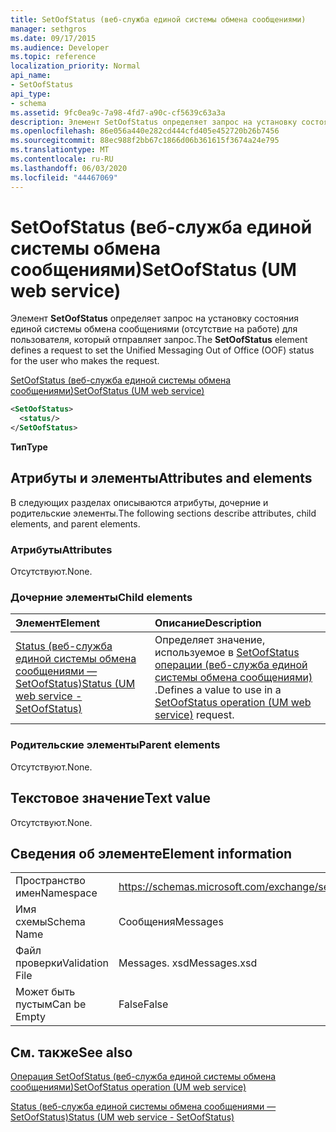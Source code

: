 ```yaml
---
title: SetOofStatus (веб-служба единой системы обмена сообщениями)
manager: sethgros
ms.date: 09/17/2015
ms.audience: Developer
ms.topic: reference
localization_priority: Normal
api_name:
- SetOofStatus
api_type:
- schema
ms.assetid: 9fc0ea9c-7a98-4fd7-a90c-cf5639c63a3a
description: Элемент SetOofStatus определяет запрос на установку состояния единой системы обмена сообщениями (отсутствие на работе) для пользователя, который отправляет запрос.
ms.openlocfilehash: 86e056a440e282cd444cfd405e452720b26b7456
ms.sourcegitcommit: 88ec988f2bb67c1866d06b361615f3674a24e795
ms.translationtype: MT
ms.contentlocale: ru-RU
ms.lasthandoff: 06/03/2020
ms.locfileid: "44467069"
---
```

# <a name="setoofstatus-um-web-service"></a><span data-ttu-id="c4aa7-103">SetOofStatus (веб-служба единой системы обмена сообщениями)</span><span class="sxs-lookup"><span data-stu-id="c4aa7-103">SetOofStatus (UM web service)</span></span>

<span data-ttu-id="c4aa7-104">Элемент **SetOofStatus** определяет запрос на установку состояния единой системы обмена сообщениями (отсутствие на работе) для пользователя, который отправляет запрос.</span><span class="sxs-lookup"><span data-stu-id="c4aa7-104">The **SetOofStatus** element defines a request to set the Unified Messaging Out of Office (OOF) status for the user who makes the request.</span></span> 
  
[<span data-ttu-id="c4aa7-105">SetOofStatus (веб-служба единой системы обмена сообщениями)</span><span class="sxs-lookup"><span data-stu-id="c4aa7-105">SetOofStatus (UM web service)</span></span>](setoofstatus-um-web-service.md)
  
```xml
<SetOofStatus>
  <status/>
</SetOofStatus>
```

 <span data-ttu-id="c4aa7-106">**Тип**</span><span class="sxs-lookup"><span data-stu-id="c4aa7-106">**Type**</span></span>
## <a name="attributes-and-elements"></a><span data-ttu-id="c4aa7-107">Атрибуты и элементы</span><span class="sxs-lookup"><span data-stu-id="c4aa7-107">Attributes and elements</span></span>

<span data-ttu-id="c4aa7-108">В следующих разделах описываются атрибуты, дочерние и родительские элементы.</span><span class="sxs-lookup"><span data-stu-id="c4aa7-108">The following sections describe attributes, child elements, and parent elements.</span></span>
  
### <a name="attributes"></a><span data-ttu-id="c4aa7-109">Атрибуты</span><span class="sxs-lookup"><span data-stu-id="c4aa7-109">Attributes</span></span>

<span data-ttu-id="c4aa7-110">Отсутствуют.</span><span class="sxs-lookup"><span data-stu-id="c4aa7-110">None.</span></span>
  
### <a name="child-elements"></a><span data-ttu-id="c4aa7-111">Дочерние элементы</span><span class="sxs-lookup"><span data-stu-id="c4aa7-111">Child elements</span></span>

|<span data-ttu-id="c4aa7-112">**Элемент**</span><span class="sxs-lookup"><span data-stu-id="c4aa7-112">**Element**</span></span>|<span data-ttu-id="c4aa7-113">**Описание**</span><span class="sxs-lookup"><span data-stu-id="c4aa7-113">**Description**</span></span>|
|:-----|:-----|
|[<span data-ttu-id="c4aa7-114">Status (веб-служба единой системы обмена сообщениями — SetOofStatus)</span><span class="sxs-lookup"><span data-stu-id="c4aa7-114">Status (UM web service - SetOofStatus)</span></span>](status-um-web-servicesetoofstatus.md) <br/> |<span data-ttu-id="c4aa7-115">Определяет значение, используемое в [SetOofStatus операции (веб-служба единой системы обмена сообщениями)](setoofstatus-operation-um-web-service.md) .</span><span class="sxs-lookup"><span data-stu-id="c4aa7-115">Defines a value to use in a [SetOofStatus operation (UM web service)](setoofstatus-operation-um-web-service.md) request.</span></span>  <br/> |
   
### <a name="parent-elements"></a><span data-ttu-id="c4aa7-116">Родительские элементы</span><span class="sxs-lookup"><span data-stu-id="c4aa7-116">Parent elements</span></span>

<span data-ttu-id="c4aa7-117">Отсутствуют.</span><span class="sxs-lookup"><span data-stu-id="c4aa7-117">None.</span></span>
  
## <a name="text-value"></a><span data-ttu-id="c4aa7-118">Текстовое значение</span><span class="sxs-lookup"><span data-stu-id="c4aa7-118">Text value</span></span>

<span data-ttu-id="c4aa7-119">Отсутствуют.</span><span class="sxs-lookup"><span data-stu-id="c4aa7-119">None.</span></span>
  
## <a name="element-information"></a><span data-ttu-id="c4aa7-120">Сведения об элементе</span><span class="sxs-lookup"><span data-stu-id="c4aa7-120">Element information</span></span>

|||
|:-----|:-----|
|<span data-ttu-id="c4aa7-121">Пространство имен</span><span class="sxs-lookup"><span data-stu-id="c4aa7-121">Namespace</span></span>  <br/> |https://schemas.microsoft.com/exchange/services/2006/messages  <br/> |
|<span data-ttu-id="c4aa7-122">Имя схемы</span><span class="sxs-lookup"><span data-stu-id="c4aa7-122">Schema Name</span></span>  <br/> |<span data-ttu-id="c4aa7-123">Сообщения</span><span class="sxs-lookup"><span data-stu-id="c4aa7-123">Messages</span></span>  <br/> |
|<span data-ttu-id="c4aa7-124">Файл проверки</span><span class="sxs-lookup"><span data-stu-id="c4aa7-124">Validation File</span></span>  <br/> |<span data-ttu-id="c4aa7-125">Messages. xsd</span><span class="sxs-lookup"><span data-stu-id="c4aa7-125">Messages.xsd</span></span>  <br/> |
|<span data-ttu-id="c4aa7-126">Может быть пустым</span><span class="sxs-lookup"><span data-stu-id="c4aa7-126">Can be Empty</span></span>  <br/> |<span data-ttu-id="c4aa7-127">False</span><span class="sxs-lookup"><span data-stu-id="c4aa7-127">False</span></span>  <br/> |
   
## <a name="see-also"></a><span data-ttu-id="c4aa7-128">См. также</span><span class="sxs-lookup"><span data-stu-id="c4aa7-128">See also</span></span>



[<span data-ttu-id="c4aa7-129">Операция SetOofStatus (веб-служба единой системы обмена сообщениями)</span><span class="sxs-lookup"><span data-stu-id="c4aa7-129">SetOofStatus operation (UM web service)</span></span>](setoofstatus-operation-um-web-service.md)
  
[<span data-ttu-id="c4aa7-130">Status (веб-служба единой системы обмена сообщениями — SetOofStatus)</span><span class="sxs-lookup"><span data-stu-id="c4aa7-130">Status (UM web service - SetOofStatus)</span></span>](status-um-web-servicesetoofstatus.md)

